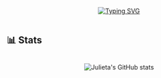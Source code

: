  <div style="width: 100%; display: grid; place-items: center;">

[![Typing SVG](https://readme-typing-svg.demolab.com?font=Rubik+Glitch&size=40&pause=1000&color=3C72FF&center=true&vCenter=true&width=435&lines=Julieta+Melina)](https://git.io/typing-svg)

</div>


## 📊 Stats

<div style="width: 100%; display: grid; place-items: center;">

![Julieta's GitHub stats](https://github-readme-stats.vercel.app/api/top-langs/?username=julietanilem&langs_count=14&theme=chartreuse-dark&layout=donut)

</div>